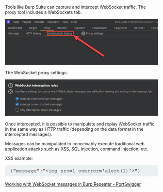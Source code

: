Tools like Burp Suite can capture and intercept WebSocket traffic. The proxy tool includes a WebSockets tab.

![](attachments/Pasted%20image%2020240401151632.png)

The WebSocket proxy settings:

![](attachments/Pasted%20image%2020240401151540.png)

Once intercepted, it is possible to manipulate and replay WebSocket traffic in the same way as HTTP traffic (depending on the data format in the intercepted messages).

Messages can be manipulated to conceivably execute traditional web application attacks such as XSS, SQL injection, command injection, etc.

XSS example:

![](attachments/Pasted%20image%2020240401154225.png)

[Working with WebSocket messages in Burp Repeater - PortSwigger](https://portswigger.net/burp/documentation/desktop/tools/repeater/websocket-messages)
